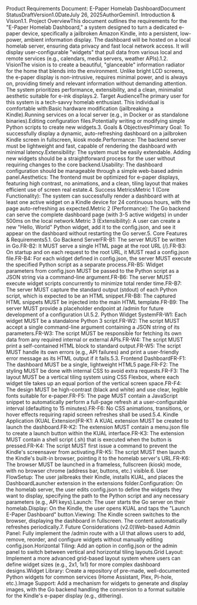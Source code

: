 Product Requirements Document: E-Paper Homelab DashboardDocument StatusDraftVersion1.0DateJuly 26, 2025AuthorGemini1. Introduction & Vision1.1. Project OverviewThis document outlines the requirements for the "E-Paper Homelab Dashboard," a system designed to turn a dedicated e-paper device, specifically a jailbroken Amazon Kindle, into a persistent, low-power, ambient information display. The dashboard will be hosted on a local homelab server, ensuring data privacy and fast local network access. It will display user-configurable "widgets" that pull data from various local and remote services (e.g., calendars, media servers, weather APIs).1.2. VisionThe vision is to create a beautiful, "glanceable" information radiator for the home that blends into the environment. Unlike bright LCD screens, the e-paper display is non-intrusive, requires minimal power, and is always on, providing timely and relevant information without demanding attention. The system prioritizes performance, extensibility, and a clean, minimalist aesthetic suitable for e-ink displays.2. Target AudienceThe primary user for this system is a tech-savvy homelab enthusiast. This individual is comfortable with:Basic hardware modification (jailbreaking a Kindle).Running services on a local server (e.g., in Docker or as standalone binaries).Editing configuration files.Potentially writing or modifying simple Python scripts to create new widgets.3. Goals & ObjectivesPrimary Goal: To successfully display a dynamic, auto-refreshing dashboard on a jailbroken Kindle screen in fullscreen, kiosk mode.Performance: The backend server must be lightweight and fast, capable of rendering the dashboard with minimal latency.Extensibility: The system must be easily extendable. Adding new widgets should be a straightforward process for the user without requiring changes to the core backend.Usability: The dashboard configuration should be manageable through a simple web-based admin panel.Aesthetics: The frontend must be optimized for e-paper displays, featuring high contrast, no animations, and a clean, tiling layout that makes efficient use of screen real estate.4. Success MetricsMetric 1 (Core Functionality): The system can successfully render a dashboard with at least one active widget on a Kindle device for 24 continuous hours, with the page auto-refreshing as expected.Metric 2 (Performance): The Go backend can serve the complete dashboard page (with 3-5 active widgets) in under 500ms on the local network.Metric 3 (Extensibility): A user can create a new "Hello, World" Python widget, add it to the config.json, and see it appear on the dashboard without restarting the Go server.5. Core Features & Requirements5.1. Go Backend ServerFR-B1: The server MUST be written in Go.FR-B2: It MUST serve a single HTML page at the root URL (/).FR-B3: On startup and on each request to the root URL, it MUST read a config.json file.FR-B4: For each widget defined in config.json, the server MUST execute the specified Python script as a separate process.FR-B5: Widget parameters from config.json MUST be passed to the Python script as a JSON string via a command-line argument.FR-B6: The server MUST execute widget scripts concurrently to minimize total render time.FR-B7: The server MUST capture the standard output (stdout) of each Python script, which is expected to be an HTML snippet.FR-B8: The captured HTML snippets MUST be injected into the main HTML template.FR-B9: The server MUST provide a placeholder endpoint at /admin for future development of a configuration UI.5.2. Python Widget SystemFR-W1: Each widget MUST be a standalone Python 3 script.FR-W2: The script MUST accept a single command-line argument containing a JSON string of its parameters.FR-W3: The script MUST be responsible for fetching its own data from any required internal or external APIs.FR-W4: The script MUST print a self-contained HTML block to standard output.FR-W5: The script MUST handle its own errors (e.g., API failures) and print a user-friendly error message as its HTML output if it fails.5.3. Frontend DashboardFR-F1: The dashboard MUST be a single, lightweight HTML5 page.FR-F2: The styling MUST be done with internal CSS to avoid extra requests.FR-F3: The layout MUST be a vertical tiling system using CSS Flexbox, where each widget tile takes up an equal portion of the vertical screen space.FR-F4: The design MUST be high-contrast (black and white) and use clear, legible fonts suitable for e-paper.FR-F5: The page MUST contain a JavaScript snippet to automatically perform a full-page refresh at a user-configurable interval (defaulting to 15 minutes).FR-F6: No CSS animations, transitions, or hover effects requiring rapid screen refreshes shall be used.5.4. Kindle Application (KUAL Extension)FR-K1: A KUAL extension MUST be created to launch the dashboard.FR-K2: The extension MUST contain a menu.json file to create a launch button within the KUAL interface.FR-K3: The extension MUST contain a shell script (.sh) that is executed when the button is pressed.FR-K4: The script MUST first issue a command to prevent the Kindle's screensaver from activating.FR-K5: The script MUST then launch the Kindle's built-in browser, pointing it to the homelab server's URL.FR-K6: The browser MUST be launched in a frameless, fullscreen (kiosk) mode, with no browser chrome (address bar, buttons, etc.) visible.6. User FlowSetup: The user jailbreaks their Kindle, installs KUAL, and places the DashboardLauncher extension in the extensions folder.Configuration: On the homelab server, the user edits config.json to define the widgets they want to display, specifying the path to the Python script and any necessary parameters (e.g., API keys).Launch: The user starts the Go server on their homelab.Display: On the Kindle, the user opens KUAL and taps the "Launch E-Paper Dashboard" button.Viewing: The Kindle screen switches to the browser, displaying the dashboard in fullscreen. The content automatically refreshes periodically.7. Future Considerations (v2.0)Web-based Admin Panel: Fully implement the /admin route with a UI that allows users to add, remove, reorder, and configure widgets without manually editing config.json.Horizontal Tiling: Add an option in config.json or the admin panel to switch between vertical and horizontal tiling layouts.Grid Layout: Implement a more advanced grid-based layout system where users can define widget sizes (e.g., 2x1, 1x1) for more complex dashboard designs.Widget Library: Create a repository of pre-made, well-documented Python widgets for common services (Home Assistant, Plex, Pi-hole, etc.).Image Support: Add a mechanism for widgets to generate and display images, with the Go backend handling the conversion to a format suitable for the Kindle's e-paper display (e.g., dithering).
